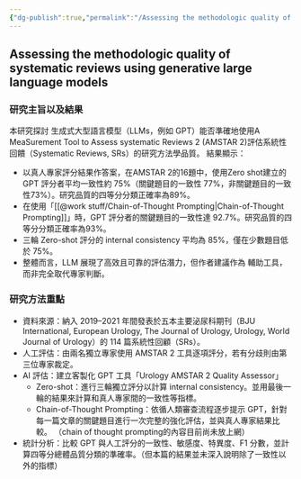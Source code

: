 ```yaml
---
{"dg-publish":true,"permalink":"/Assessing the methodologic quality of systematic reviews using generative large language models/","title":"Assessing the methodologic quality of systematic reviews using generative large language models","tags":["chatgpt","ai","LLMAI","scoring","evaluation","method","guideline"],"created":"2025-09-03T11:13","updated":"2025-09-03T11:35"}
---
```



## Assessing the methodologic quality of systematic reviews using generative large language models

### 研究主旨以及結果

本研究探討 生成式大型語言模型（LLMs，例如 GPT）能否準確地使用A MeaSurement Tool to Assess systematic Reviews 2 (AMSTAR 2)評估系統性回饋（Systematic Reviews, SRs）的研究方法學品質。
結果顯示：
- 以真人專家評分結果作答案，在AMSTAR 2的16題中，使用Zero shot建立的GPT 評分者平均一致性約 75%（關鍵題目的一致性 77%，非關鍵題目的一致性73%）。研究品質的四等分分類正確率為89%。
- 在使用「[[@work stuff/Chain-of-Thought Prompting\|Chain-of-Thought Prompting]]」時，GPT 評分者的關鍵題目的一致性達 92.7%。研究品質的四等分分類正確率為93%。
- 三輪 Zero-shot 評分的 internal consistency 平均為 85%，僅在少數題目低於 75%。
- 整體而言，LLM 展現了高效且可靠的評估潛力，但作者建議作為 輔助工具，而非完全取代專家判斷。

### 研究方法重點

- 資料來源：納入 2019–2021 年間發表於五本主要泌尿科期刊（BJU International, European Urology, The Journal of Urology, Urology, World Journal of Urology）的 114 篇系統性回顧（SRs）。 
- 人工評估：由兩名獨立專家使用 AMSTAR 2 工具逐項評分，若有分歧則由第三位專家裁定。 
- AI 評估：建立客製化 GPT 工具「Urology AMSTAR 2 Quality Assessor」
	- Zero-shot：進行三輪獨立評分以計算 internal consistency。並用最後一輪的結果來計算和真人專家間的一致性等指標。
	- Chain-of-Thought Prompting：依循人類審查流程逐步提示 GPT，針對每一篇文章的關鍵題目進行一次完整的強化評估，並與真人專家結果比較。 （chain of thought prompting的內容目前尚未放上網）
- 統計分析：比較 GPT 與人工評分的一致性、敏感度、特異度、F1 分數，並計算四等分總體品質分類的準確率。（但本篇的結果並未深入說明除了一致性以外的指標）
